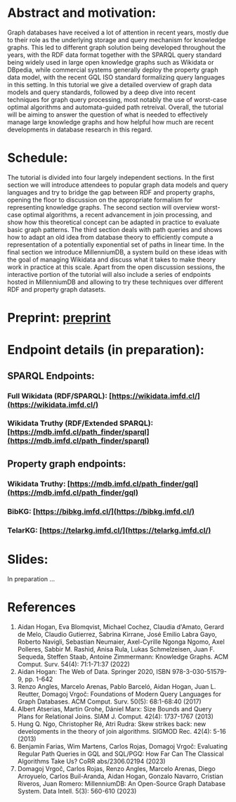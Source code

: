 # Abstract and motivation:
Graph databases have received a lot of attention in recent years, mostly due to their role as the underlying storage and query mechanism for knowledge graphs. This led to different graph solution being developed throughout the years, with the RDF data format together with the SPARQL query standard being widely used in large open knowledge graphs such as Wikidata or DBpedia, while commercial systems generally deploy the property graph data model, with the recent GQL ISO standard formalizing query languages in this setting. In this tutorial we give a detailed overview of graph data models and query standards, followed by a deep dive into recent techniques for graph query processing, most notably the use of worst-case optimal algorithms and automata-guided path retreival. Overall, the tutorial will be aiming to answer the question of what is needed to effectively manage large knowledge graphs and how helpful how much are recent developments in database research in this regard.

# Schedule:
The tutorial is divided into four largely independent sections. In the first section we will introduce attendees to popular graph data models and query languages and try to bridge the gap between RDF and property graphs, opening the floor to discussion on the appropriate formalism for representing knowledge graphs. The second section will overview worst-case optimal algorithms, a recent advancement in join processing, and show how this theoretical concept can be adapted in practice to evaluate basic graph patterns. The third section deals with path queries and shows how to adapt an old idea from database theory to efficiently compute a representation of a potentially exponential set of paths in linear time. In the final section we introduce MillenniumDB, a system build on these ideas with the goal of managing Wikidata and discuss what it takes to make theory work in practice at this scale. Apart from the open discussion sessions, the interactive portion of the tutorial will also include a series of endpoints hosted in MillenniumDB and allowing to try these techniques over different RDF and property graph datasets.

# Preprint: [preprint](https://raw.githubusercontent.com/DomagojVrgoc/ISWC2024-GraphDB/main/ISWC_Tutorial.pdf)

# Endpoint details (in preparation):

## SPARQL Endpoints:

### Full Wikidata (RDF/SPARQL): [https://wikidata.imfd.cl/](https://wikidata.imfd.cl/)

### Wikidata Truthy (RDF/Extended SPARQL): [https://mdb.imfd.cl/path_finder/sparql](https://mdb.imfd.cl/path_finder/sparql)

## Property graph endpoints:

### Wikidata Truthy: [https://mdb.imfd.cl/path_finder/gql](https://mdb.imfd.cl/path_finder/gql)

### BibKG: [https://bibkg.imfd.cl/](https://bibkg.imfd.cl/)

### TelarKG: [https://telarkg.imfd.cl/](https://telarkg.imfd.cl/)

# Slides:
In preparation ... 

# References
1. Aidan Hogan, Eva Blomqvist, Michael Cochez, Claudia d'Amato, Gerard de Melo, Claudio Gutierrez, Sabrina Kirrane, José Emilio Labra Gayo, Roberto Navigli, Sebastian Neumaier, Axel-Cyrille Ngonga Ngomo, Axel Polleres, Sabbir M. Rashid, Anisa Rula, Lukas Schmelzeisen, Juan F. Sequeda, Steffen Staab, Antoine Zimmermann: Knowledge Graphs. ACM Comput. Surv. 54(4): 71:1-71:37 (2022)
2. Aidan Hogan: The Web of Data. Springer 2020, ISBN 978-3-030-51579-9, pp. 1-642
3. Renzo Angles, Marcelo Arenas, Pablo Barceló, Aidan Hogan, Juan L. Reutter, Domagoj Vrgoč: Foundations of Modern Query Languages for Graph Databases. ACM Comput. Surv. 50(5): 68:1-68:40 (2017)
4. Albert Atserias, Martin Grohe, Dániel Marx: Size Bounds and Query Plans for Relational Joins. SIAM J. Comput. 42(4): 1737-1767 (2013)
5. Hung Q. Ngo, Christopher Ré, Atri Rudra: Skew strikes back: new developments in the theory of join algorithms. SIGMOD Rec. 42(4): 5-16 (2013)
6. Benjamín Farias, Wim Martens, Carlos Rojas, Domagoj Vrgoč: Evaluating Regular Path Queries in GQL and SQL/PGQ: How Far Can The Classical Algorithms Take Us? CoRR abs/2306.02194 (2023)
7. Domagoj Vrgoč, Carlos Rojas, Renzo Angles, Marcelo Arenas, Diego Arroyuelo, Carlos Buil-Aranda, Aidan Hogan, Gonzalo Navarro, Cristian Riveros, Juan Romero: MillenniumDB: An Open-Source Graph Database System. Data Intell. 5(3): 560-610 (2023)
